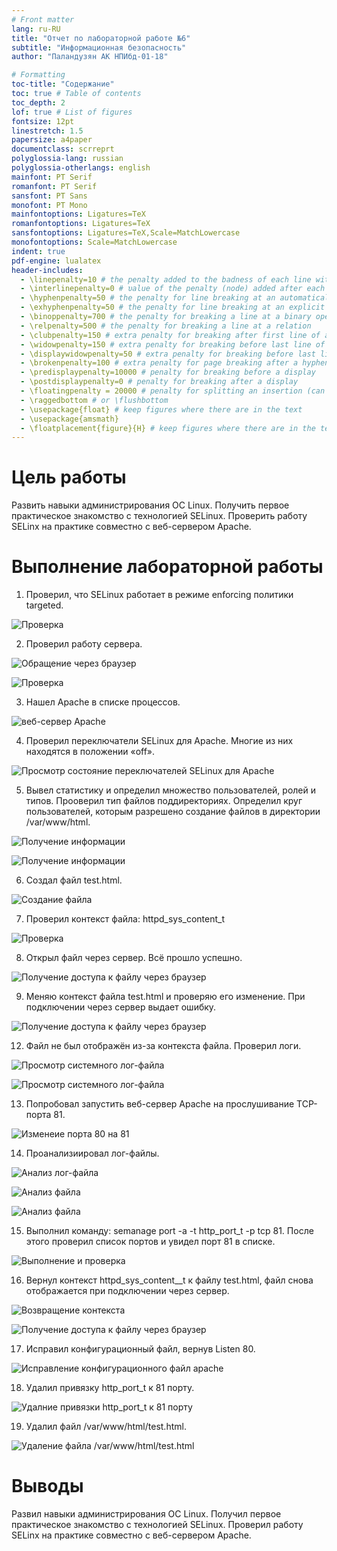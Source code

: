 ```yaml
---
# Front matter
lang: ru-RU
title: "Отчет по лабораторной работе №6"
subtitle: "Информационная безопасность"
author: "Паландузян АК НПИбд-01-18"

# Formatting
toc-title: "Содержание"
toc: true # Table of contents
toc_depth: 2
lof: true # List of figures
fontsize: 12pt
linestretch: 1.5
papersize: a4paper
documentclass: scrreprt
polyglossia-lang: russian
polyglossia-otherlangs: english
mainfont: PT Serif
romanfont: PT Serif
sansfont: PT Sans
monofont: PT Mono
mainfontoptions: Ligatures=TeX
romanfontoptions: Ligatures=TeX
sansfontoptions: Ligatures=TeX,Scale=MatchLowercase
monofontoptions: Scale=MatchLowercase
indent: true
pdf-engine: lualatex
header-includes:
  - \linepenalty=10 # the penalty added to the badness of each line within a paragraph (no associated penalty node) Increasing the υalue makes tex try to haυe fewer lines in the paragraph.
  - \interlinepenalty=0 # υalue of the penalty (node) added after each line of a paragraph.
  - \hyphenpenalty=50 # the penalty for line breaking at an automatically inserted hyphen
  - \exhyphenpenalty=50 # the penalty for line breaking at an explicit hyphen
  - \binoppenalty=700 # the penalty for breaking a line at a binary operator
  - \relpenalty=500 # the penalty for breaking a line at a relation
  - \clubpenalty=150 # extra penalty for breaking after first line of a paragraph
  - \widowpenalty=150 # extra penalty for breaking before last line of a paragraph
  - \displaywidowpenalty=50 # extra penalty for breaking before last line before a display math
  - \brokenpenalty=100 # extra penalty for page breaking after a hyphenated line
  - \predisplaypenalty=10000 # penalty for breaking before a display
  - \postdisplaypenalty=0 # penalty for breaking after a display
  - \floatingpenalty = 20000 # penalty for splitting an insertion (can only be split footnote in standard LaTeX)
  - \raggedbottom # or \flushbottom
  - \usepackage{float} # keep figures where there are in the text
  - \usepackage{amsmath}
  - \floatplacement{figure}{H} # keep figures where there are in the text
---
```


# Цель работы

Развить навыки администрирования ОС Linux. Получить первое практическое знакомство с технологией SELinux. Проверить работу SELinx на практике совместно с веб-сервером Apache.

# Выполнение лабораторной работы

1. Проверил, что SELinux работает в режиме enforcing политики targeted. 

![Проверка](img/1.png)

2. Проверил работу сервера.

![Обращение через браузер](img/2.png)

![Проверка](img/3.png)

3. Нашел Apache в списке процессов. 

![веб-сервер Apache](img/4.png)

4. Проверил переключатели SELinux для Apache. Многие из них находятся в положении «off».

![Просмотр состояние переключателей SELinux для Apache](img/5.png)

5. Вывел статистику и определил множество пользователей, ролей и типов. Прооверил тип файлов поддиректориях. Определил круг пользователей, которым разрешено создание файлов в директории /var/www/html.

![Получение информации](img/6.png)

![Получение информации](img/7.png)

6. Создал файл test.html. 

![Создание файла](img/8.png)

7. Проверил контекст файла: httpd_sys_content_t 

![Проверка](img/9.png)

8. Открыл файл через сервер. Всё прошло успешно. 

![Получение доступа к файлу через браузер](img/10.png)

9. Меняю контекст файла test.html и проверяю его изменение. При подключении через сервер выдает ошибку.

![Получение доступа к файлу через браузер](img/11.png)

12. Файл не был отображён из-за контекста файла. Проверил логи. 

![Просмотр системного лог-файла](img/12.png)

![Просмотр системного лог-файла](img/13.png)

13. Попробовал запустить веб-сервер Apache на прослушивание ТСР-порта 81.

![Изменеие порта 80 на 81](img/14.png)

14. Проанализиировал лог-файлы.

![Анализ лог-файла](img/15.png)

![Анализ файла](img/16.png)

![Анализ файла](img/17.png)

15. Выполнил команду: semanage port -a -t http_port_t -р tcp 81. После этого проверил список портов и увидел порт 81 в списке.

![Выполнение и проверка](img/18.png)

16. Вернул контекст httpd_sys_cоntent__t к файлу test.html, файл снова отображается при подключении через сервер.

![Возвращение контекста](img/19.png)

![Получение доступа к файлу через браузер](img/20.png)

17. Исправил конфигурационный файл, вернув Listen 80.

![Исправление конфигурационного файл apache](img/21.png)

18. Удалил привязку http_port_t к 81 порту.

![Удалние привязки http_port_t к 81 порту](img/22.png)

19. Удалил файл /var/www/html/test.html.

![Удаление файла /var/www/html/test.html](img/23.png)


# Выводы
Развил навыки администрирования ОС Linux. Получил первое практическое знакомство с технологией SELinux. Проверил работу SELinx на практике совместно с веб-сервером Apache.